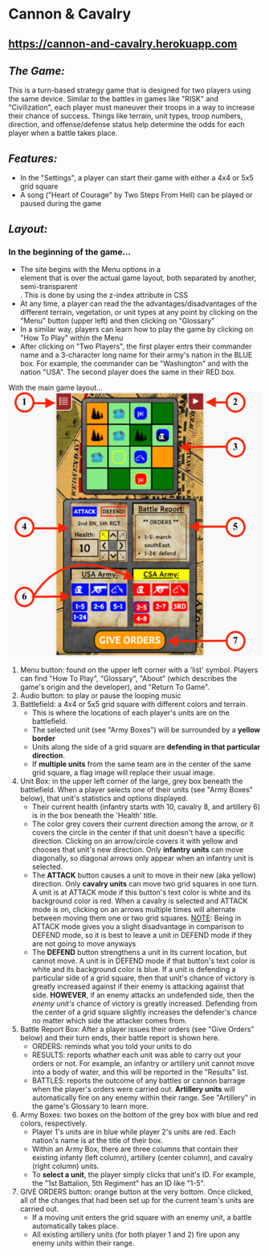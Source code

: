 # Cannon & Cavalry

## https://cannon-and-cavalry.herokuapp.com

## <i>The Game:</i>
This is a turn-based strategy game that is designed for two players using the same device. Similar to the battles in games like "RISK" and "Civilization", each player must maneuver their troops in a way to increase their chance of success. Things like terrain, unit types, troop numbers, direction, and offense/defense status help determine the odds for each player when a battle takes place.

## <i>Features:</i>
- In the "Settings", a player can start their game with either a 4x4 or 5x5 grid square
- A song ("Heart of Courage" by Two Steps From Hell) can be played or paused during the game

## <i>Layout:</i>

### In the beginning of the game...
- The site begins with the Menu options in a <div> element that is over the actual game layout, both separated by another, semi-transparent <div>. This is done by using the z-index attribute in CSS
- At any time, a player can read the the advantages/disadvantages of the different terrain, vegetation, or unit types at any point by clicking on the "Menu" button (upper left) and then clicking on "Glossary"
- In a similar way, players can learn how to play the game by clicking on "How To Play" within the Menu
- After clicking on "Two Players", the first player entrs their commander name and a 3-character long name for their army's nation in the BLUE box. For example, the commander can be "Washington" and with the nation "USA". The second player does the same in their RED box.


With the main game layout...
<img src="views/stylesheets/images/can_and_cav_layout.png">
<ol>
  <li>
    Menu button: found on the upper left corner with a 'list' symbol. Players can find "How To Play", "Glossary", "About" (which describes the game's origin and the developer), and "Return To Game".
  </li>
  <li>
    Audio button: to play or pause the looping music
  </li>
  <li>
    Battlefield: a 4x4 or 5x5 grid square with different colors and terrain.
      <ul>
        <li>
          This is where the locations of each player's units are on the battlefield.
        </li>
        <li>
          The selected unit (see "Army Boxes") will be surrounded by a <b>yellow border</b>
        </li>
        <li>
          Units along the side of a grid square are <b>defending in that particular direction</b>.
        </li>
        <li>
          If <b>multiple units</b> from the same team are in the center of the same grid square, a flag image will replace their usual image.
        </li>
      </ul>
  </li>
  <li>
    Unit Box: in the upper left corner of the large, grey box beneath the battlefield. When a player selects one of their units (see "Army Boxes" below), that unit's statistics and options displayed.
    <ul>
      <li>
        Their current health (infantry starts with 10, cavalry 8, and artillery 6) is in the box beneath the 'Health' title.
      </li>
      <li>
        The color grey covers their current direction among the arrow, or it covers the circle in the center if that unit doesn't have a specific direction. Clicking on an arrow/circle covers it with yellow and chooses that unit's new direction. Only <b>infantry units</b> can move diagonally, so diagonal arrows only appear when an infantry unit is selected.
      </li>
      <li>
        The <b>ATTACK</b> button causes a unit to move in their new (aka yellow) direction. Only <b>cavalry units</b> can move two grid squares in one turn. A unit is at ATTACK mode if this button's text color is white and its background color is red. When a cavalry is selected and ATTACK mode is on, clicking on an arrows multiple times will alternate between moving them one or two grid squares. <u>NOTE</u>: Being in ATTACK mode gives you a slight disadvantage in comparison to DEFEND mode, so it is best to leave a unit in DEFEND mode if they are not going to move anyways
      </li>
      <li>
        The <b>DEFEND</b> button strengthens a unit in its current location, but cannot move. A unit is in DEFEND mode if that button's text color is white and its background color is blue. If a unit is defending a particular side of a grid square, then that unit's chance of victory is greatly increased against if their enemy is attacking against that side. <b>HOWEVER</b>, if an enemy attacks an undefended side, then the <i>enemy unit's</i> chance of victory is greatly increased. Defending from the center of a grid square slightly increases the defender's chance no matter which side the attacker comes from.
      </li>
    </ul>
  </li>
  <li>
    Battle Report Box: After a player issues their orders (see "Give Orders" below) and their turn ends, their battle report is shown here.
    <ul>
      <li>
        ORDERS: reminds what you told your units to do
      </li>
      <li>
        RESULTS: reports whather each unit was able to carry out your orders or not. For example, an infantry or artillery unit cannot move into a body of water, and this will be reported in the "Results" list.
      </li>
      <li>
        BATTLES: reports the outcome of any battles or cannon barrage when the player's orders were carried out. <b>Artillery units</b> will automatically fire on any enemy within their range. See "Artillery" in the game's Glossary to learn more.
      </li>
    </ul>
  </li>
  <li>
    Army Boxes: two boxes on the bottom of the grey box with blue and red colors, respectively.
    <ul>
      <li>
        Player 1's units are in blue while player 2's units are red. Each nation's name is at the title of their box.
      </li>
      <li>
        Within an Army Box, there are three columns that contain their existing infanty (left column), artillery (center column), and cavalry (right column) units.
      </li>
      <li>
        To <b>select a unit</b>, the player simply clicks that unit's ID. For example, the "1st Battalion, 5th Regiment" has an ID like "1-5".
      </li>
    </ul>
  </li>
  <li>
    GIVE ORDERS button: orange button at the very bottom. Once clicked, all of the changes that had been set up for the current team's units are carried out.
    <ul>
      <li>
        If a moving unit enters the grid square with an enemy unit, a battle automatically takes place.
      </li>
      <li>
        All existing artillery units (for both player 1 and 2) fire upon any enemy units within their range.
      </li>
    </ul>
  </li>
</ol>
